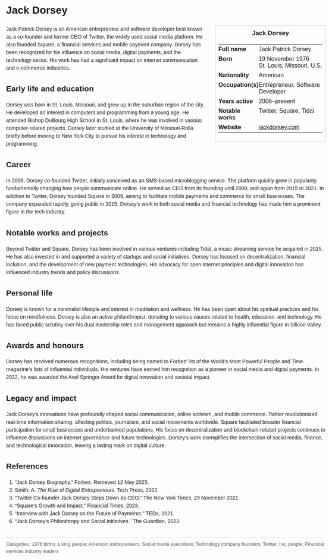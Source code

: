 <!DOCTYPE html>
<html>
<head>
  <title>Jack Dorsey – Profile</title>
  <style>
    body { font-family: Arial, sans-serif; margin: 2rem auto; max-width: 960px; line-height: 1.5; }
    aside.infobox { float: right; width: 280px; margin: 0 0 1rem 1.5rem; border: 1px solid #ccc; padding: 0.5rem; font-size: 0.9rem; }
    aside.infobox h3 { text-align: center; margin-top: 0; }
    aside.infobox table { width: 100%; border-collapse: collapse; }
    aside.infobox td { padding: 0.25rem 0; vertical-align: top; }
    h1 { margin-top: 0; }
    footer.categories { font-size: 0.8rem; color: #555; border-top: 1px solid #ddd; padding-top: 0.5rem; margin-top: 2rem; }
  </style>
</head>
<body>
  <h1>Jack Dorsey</h1>
  <aside class="infobox">
    <h3>Jack Dorsey</h3>
    <table>
      <tr><td><strong>Full name</strong></td><td>Jack Patrick Dorsey</td></tr>
      <tr><td><strong>Born</strong></td><td>19 November 1976<br>St. Louis, Missouri, U.S.</td></tr>
      <tr><td><strong>Nationality</strong></td><td>American</td></tr>
      <tr><td><strong>Occupation(s)</strong></td><td>Entrepreneur, Software Developer</td></tr>
      <tr><td><strong>Years active</strong></td><td>2006–present</td></tr>
      <tr><td><strong>Notable works</strong></td><td>Twitter, Square, Tidal</td></tr>
      <tr><td><strong>Website</strong></td><td><a href="https://jackdorsey.com">jackdorsey.com</a></td></tr>
    </table>
  </aside>
  <p>Jack Patrick Dorsey is an American entrepreneur and software developer best known as a co-founder and former CEO of Twitter, the widely used social media platform. He also founded Square, a financial services and mobile payment company. Dorsey has been recognized for his influence on social media, digital payments, and the technology sector. His work has had a significant impact on internet communication and e-commerce industries.</p>

  <h2>Early life and education</h2>
  <p>Dorsey was born in St. Louis, Missouri, and grew up in the suburban region of the city. He developed an interest in computers and programming from a young age. He attended Bishop DuBourg High School in St. Louis, where he was involved in various computer-related projects. Dorsey later studied at the University of Missouri-Rolla briefly before moving to New York City to pursue his interest in technology and programming.</p>

  <h2>Career</h2>
  <p>In 2006, Dorsey co-founded Twitter, initially conceived as an SMS-based microblogging service. The platform quickly grew in popularity, fundamentally changing how people communicate online. He served as CEO from its founding until 2008, and again from 2015 to 2021. In addition to Twitter, Dorsey founded Square in 2009, aiming to facilitate mobile payments and commerce for small businesses. The company expanded rapidly, going public in 2015. Dorsey’s work in both social media and financial technology has made him a prominent figure in the tech industry.</p>

  <h2>Notable works and projects</h2>
  <p>Beyond Twitter and Square, Dorsey has been involved in various ventures including Tidal, a music streaming service he acquired in 2015. He has also invested in and supported a variety of startups and social initiatives. Dorsey has focused on decentralization, financial inclusion, and the development of new payment technologies. His advocacy for open internet principles and digital innovation has influenced industry trends and policy discussions.</p>

  <h2>Personal life</h2>
  <p>Dorsey is known for a minimalist lifestyle and interest in meditation and wellness. He has been open about his spiritual practices and his focus on mindfulness. Dorsey is also an active philanthropist, donating to various causes related to health, education, and technology. He has faced public scrutiny over his dual leadership roles and management approach but remains a highly influential figure in Silicon Valley.</p>

  <h2>Awards and honours</h2>
  <p>Dorsey has received numerous recognitions, including being named to Forbes' list of the World’s Most Powerful People and Time magazine’s lists of influential individuals. His ventures have earned him recognition as a pioneer in social media and digital payments. In 2022, he was awarded the Axel Springer Award for digital innovation and societal impact.</p>

  <h2>Legacy and impact</h2>
  <p>Jack Dorsey’s innovations have profoundly shaped social communication, online activism, and mobile commerce. Twitter revolutionized real-time information sharing, affecting politics, journalism, and social movements worldwide. Square facilitated broader financial participation for small businesses and underbanked populations. His focus on decentralization and blockchain-related projects continues to influence discussions on internet governance and future technologies. Dorsey’s work exemplifies the intersection of social media, finance, and technological innovation, leaving a lasting mark on digital culture.</p>

  <h2>References</h2>
  <ol>
    <li>“Jack Dorsey Biography.” Forbes. Retrieved 12 May 2025.</li>
    <li>Smith, A. <i>The Rise of Digital Entrepreneurs</i>. Tech Press, 2022.</li>
    <li>“Twitter Co-founder Jack Dorsey Steps Down as CEO.” The New York Times, 29 November 2021.</li>
    <li>“Square’s Growth and Impact.” Financial Times, 2023.</li>
    <li>“Interview with Jack Dorsey on the Future of Payments.” TEDx, 2021.</li>
    <li>“Jack Dorsey’s Philanthropy and Social Initiatives.” The Guardian, 2023.</li>
  </ol>

  <footer class="categories">Categories: 1976 births; Living people; American entrepreneurs; Social media executives; Technology company founders; Twitter, Inc. people; Financial services industry leaders</footer>
</body>
</html>